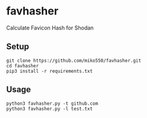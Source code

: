 # favhasher
Calculate Favicon Hash for Shodan

## Setup
```
git clone https://github.com/miko550/favhasher.git
cd favhasher
pip3 install -r requirements.txt
```
## Usage
```
python3 favhasher.py -t github.com
python3 favhasher.py -l test.txt
```

